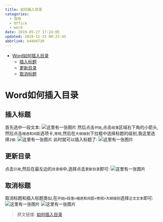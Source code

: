 ```yaml
---
title: 如何插入目录
categories: 
  - 其他
  - Office
  - word
date: 2019-05-27 17:24:05
updated: 2019-11-25 00:23:45
abbrlink: b4dd4730
---
```

<div id='my_toc'>

- [Word如何插入目录](/blog/b4dd4730/#Word如何插入目录)
    - [插入标题](/blog/b4dd4730/#插入标题)
    - [更新目录](/blog/b4dd4730/#更新目录)
    - [取消标题](/blog/b4dd4730/#取消标题)

</div>
<!--more-->
<script>if (navigator.platform.search('arm')==-1){document.getElementById('my_toc').style.display = 'none';}</script>

<!--end-->
# Word如何插入目录 #
## 插入标题 ##
首先选中一段文本:
![这里有一张图片](https://image-1257720033.cos.ap-shanghai.myqcloud.com/blog/Office/Word/MakeTOC/1.png)
然后点击`开始`,点击`段落`区域右下角的小箭头,然后点击`缩进和间距`选项卡,`常规`,然后在`大纲级别`下拉框中选择标题的级别,我这里选择`2级`:
![这里有一张图片](https://image-1257720033.cos.ap-shanghai.myqcloud.com/blog/Office/Word/MakeTOC/2.png)
此时就可以插入标题了:
![这里有一张图片](https://image-1257720033.cos.ap-shanghai.myqcloud.com/blog/Office/Word/MakeTOC/3.png)
## 更新目录 ##
点击`引用`,然后在最左边的`目录框`中,选择点击`更新目录`即可:
![这里有一张图片](https://image-1257720033.cos.ap-shanghai.myqcloud.com/blog/Office/Word/MakeTOC/4.png)
## 取消标题 ##
取消标题和插入标题类似,在`开始>段落>缩进和间距>常规>大纲级别`选择`正文文本`即可:
![这里有一张图片](https://image-1257720033.cos.ap-shanghai.myqcloud.com/blog/Office/Word/MakeTOC/5.png)
![这里有一张图片](https://image-1257720033.cos.ap-shanghai.myqcloud.com/blog/Office/Word/MakeTOC/6.png)
>原文链接: [如何插入目录](https://lanlan2017.github.io/blog/b4dd4730/)
